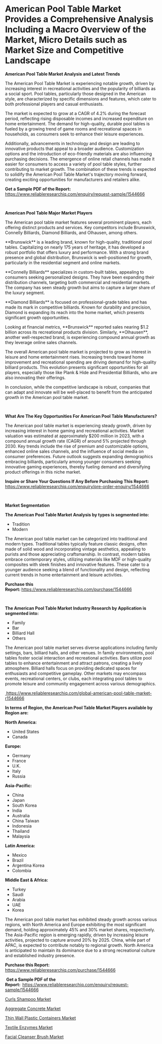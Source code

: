 <p><h1>American Pool Table Market Provides a Comprehensive Analysis Including a Macro Overview of the Market, Micro Details such as Market Size and Competitive Landscape</h1></p><p><strong>American Pool Table Market Analysis and Latest Trends</strong></p>
<p><p>The American Pool Table Market is experiencing notable growth, driven by increasing interest in recreational activities and the popularity of billiards as a social sport. Pool tables, particularly those designed in the American style, are characterized by specific dimensions and features, which cater to both professional players and casual enthusiasts.</p><p>The market is expected to grow at a CAGR of 4.2% during the forecast period, reflecting rising disposable incomes and increased expenditure on home entertainment. The demand for high-quality, durable pool tables is fueled by a growing trend of game rooms and recreational spaces in households, as consumers seek to enhance their leisure experiences.</p><p>Additionally, advancements in technology and design are leading to innovative products that appeal to a broader audience. Customization options and the introduction of eco-friendly materials are also influencing purchasing decisions. The emergence of online retail channels has made it easier for consumers to access a variety of pool table styles, further contributing to market growth. The combination of these trends is expected to solidify the American Pool Table Market's trajectory moving forward, creating exciting opportunities for manufacturers and retailers alike.</p></p>
<p><strong>Get a Sample PDF of the Report:&nbsp;</strong> <a href="https://www.reliableresearchiq.com/enquiry/request-sample/1544666?utm_campaign=1896&utm_medium=2&utm_source=Github&utm_content=ia&utm_term=06022025&utm_id=american-pool-table">https://www.reliableresearchiq.com/enquiry/request-sample/1544666</a></p>
<p>&nbsp;</p>
<p><strong>American Pool Table Major Market Players</strong></p>
<p><p>The American pool table market features several prominent players, each offering distinct products and services. Key competitors include Brunswick, Connelly Billiards, Diamond Billiards, and Olhausen, among others. </p><p>**Brunswick** is a leading brand, known for high-quality, traditional pool tables. Capitalizing on nearly 175 years of heritage, it has developed a robust portfolio that offers luxury and performance. With a strong brand presence and global distribution, Brunswick is well-positioned for growth, particularly in the residential segment and online markets.</p><p>**Connelly Billiards** specializes in custom-built tables, appealing to consumers seeking personalized designs. They have been expanding their distribution channels, targeting both commercial and residential markets. The company has seen steady growth but aims to capture a larger share of the luxury segment.</p><p>**Diamond Billiards** is focused on professional-grade tables and has made its mark in competitive billiards. Known for durability and precision, Diamond is expanding its reach into the home market, which presents significant growth opportunities.</p><p>Looking at financial metrics, **Brunswick** reported sales nearing $1.2 billion across its recreational products division. Similarly, **Olhausen**, another well-respected brand, is experiencing compound annual growth as they leverage online sales channels. </p><p>The overall American pool table market is projected to grow as interest in leisure and home entertainment rises. Increasing trends toward home improvement and recreational spending are driving demand for high-quality billiard products. This evolution presents significant opportunities for all players, especially those like Plank & Hide and Presidential Billiards, who are also innovating their offerings.</p><p>In conclusion, while the competitive landscape is robust, companies that can adapt and innovate will be well-placed to benefit from the anticipated growth in the American pool table market.</p></p>
<p>&nbsp;</p>
<p><strong>What Are The Key Opportunities For American Pool Table Manufacturers?</strong></p>
<p><p>The American pool table market is experiencing steady growth, driven by increasing interest in home gaming and recreational activities. Market valuation was estimated at approximately $200 million in 2023, with a compound annual growth rate (CAGR) of around 5% projected through 2030. Key trends include the rise of premium and customizable options, enhanced online sales channels, and the influence of social media on consumer preferences. Future outlook suggests expanding demographics embracing billiards, particularly among younger consumers seeking innovative gaming experiences, thereby fueling demand and diversifying product offerings in this niche market.</p></p>
<p><strong>Inquire or Share Your Questions If Any Before Purchasing This Report:</strong> <a href="https://www.reliableresearchiq.com/enquiry/pre-order-enquiry/1544666?utm_campaign=1896&utm_medium=2&utm_source=Github&utm_content=ia&utm_term=06022025&utm_id=american-pool-table">https://www.reliableresearchiq.com/enquiry/pre-order-enquiry/1544666</a></p>
<p>&nbsp;</p>
<p><strong>Market Segmentation</strong></p>
<p><strong>The American Pool Table Market Analysis by types is segmented into:</strong></p>
<p><ul><li>Tradition</li><li>Modern</li></ul></p>
<p><p>The American pool table market can be categorized into traditional and modern types. Traditional tables typically feature classic designs, often made of solid wood and incorporating vintage aesthetics, appealing to purists and those appreciating craftsmanship. In contrast, modern tables embrace contemporary styles, utilizing materials like MDF or high-quality composites with sleek finishes and innovative features. These cater to a younger audience seeking a blend of functionality and design, reflecting current trends in home entertainment and leisure activities.</p></p>
<p><strong>Purchase this Report:&nbsp;</strong><a href="https://www.reliableresearchiq.com/purchase/1544666?utm_campaign=1896&utm_medium=2&utm_source=Github&utm_content=ia&utm_term=06022025&utm_id=american-pool-table">https://www.reliableresearchiq.com/purchase/1544666</a></p>
<p>&nbsp;</p>
<p><strong>The American Pool Table Market Industry Research by Application is segmented into:</strong></p>
<p><ul><li>Family</li><li>Bar</li><li>Billiard Hall</li><li>Others</li></ul></p>
<p><p>The American pool table market serves diverse applications including family settings, bars, billiard halls, and other venues. In family environments, pool tables foster social interaction and recreational activities. Bars utilize pool tables to enhance entertainment and attract patrons, creating a lively atmosphere. Billiard halls focus on providing dedicated spaces for enthusiasts and competitive gameplay. Other markets may encompass events, recreational centers, or clubs, each integrating pool tables to promote leisure and community engagement across various demographics.</p></p>
<p><a href="https://www.reliableresearchiq.com/global-american-pool-table-market-r1544666?utm_campaign=1896&utm_medium=2&utm_source=Github&utm_content=ia&utm_term=06022025&utm_id=american-pool-table">&nbsp;https://www.reliableresearchiq.com/global-american-pool-table-market-r1544666</a></p>
<p><strong>In terms of Region, the American Pool Table Market Players available by Region are:</strong></p>
<p>
    <p> <strong> North America: </strong>
        <ul>
            <li>United States</li>
            <li>Canada</li>
        </ul>
        </p> 
    <p> <strong> Europe: </strong>
        <ul>
            <li>Germany</li>
            <li>France</li>
            <li>U.K.</li>
            <li>Italy</li>
            <li>Russia</li>
        </ul>
        </p> 
    <p> <strong> Asia-Pacific: </strong>
        <ul>
            <li>China</li>
            <li>Japan</li>
            <li>South Korea</li>
            <li>India</li>
            <li>Australia</li>
            <li>China Taiwan</li>
            <li>Indonesia</li>
            <li>Thailand</li>
            <li>Malaysia</li>
        </ul>
        </p> 
    <p> <strong> Latin America: </strong>
        <ul>
            <li>Mexico</li>
            <li>Brazil</li>
            <li>Argentina Korea</li>
            <li>Colombia</li>
        </ul>
        </p> 
    <p> <strong> Middle East & Africa: </strong>
        <ul>
            <li>Turkey</li>
            <li>Saudi</li>
            <li>Arabia</li>
            <li>UAE</li>
            <li>Korea</li>
        </ul>
    </p>
    </p>
<p><p>The American pool table market has exhibited steady growth across various regions, with North America and Europe exhibiting the most significant demand, holding approximately 45% and 30% market shares, respectively. The Asia-Pacific region is emerging rapidly, driven by increasing leisure activities, projected to capture around 20% by 2025. China, while part of APAC, is expected to contribute notably to regional growth. North America is anticipated to maintain its dominance due to a strong recreational culture and established industry presence.</p></p>
<p><strong>Purchase this Report: </strong><a href="https://www.reliableresearchiq.com/purchase/1544666?utm_campaign=1896&utm_medium=2&utm_source=Github&utm_content=ia&utm_term=06022025&utm_id=american-pool-table">https://www.reliableresearchiq.com/purchase/1544666</a></p>
<p>&nbsp;<strong>Get a Sample PDF of the Report:&nbsp;&nbsp;</strong><a href="https://www.reliableresearchiq.com/enquiry/request-sample/1544666?utm_campaign=1896&utm_medium=2&utm_source=Github&utm_content=ia&utm_term=06022025&utm_id=american-pool-table">https://www.reliableresearchiq.com/enquiry/request-sample/1544666</a></p>
<p><strong></strong></p>
<p><p><a href="https://github.com/aidelndasse/Market-Research-Report-List-1/blob/main/curls-shampoo-market.md?utm_campaign=1896&utm_medium=2&utm_source=Github&utm_content=ia&utm_term=06022025&utm_id=american-pool-table">Curls Shampoo Market</a></p><p><a href="https://www.linkedin.com/pulse/unlocking-potential-aggregate-concrete-market-growth-trends-wwn6e?utm_campaign=1896&utm_medium=2&utm_source=Github&utm_content=ia&utm_term=06022025&utm_id=american-pool-table">Aggregate Concrete Market</a></p><p><a href="https://www.linkedin.com/pulse/thin-wall-plastic-containers-market-forecasted-from-2025-2032-5vxyc?utm_campaign=1896&utm_medium=2&utm_source=Github&utm_content=ia&utm_term=06022025&utm_id=american-pool-table">Thin Wall Plastic Containers Market</a></p><p><a href="https://www.linkedin.com/pulse/textile-enzymes-market-report-product-type-end-use-application-mcbjc?utm_campaign=1896&utm_medium=2&utm_source=Github&utm_content=ia&utm_term=06022025&utm_id=american-pool-table">Textile Enzymes Market</a></p><p><a href="https://github.com/tszkintruca/Market-Research-Report-List-1/blob/main/facial-cleanser-brush-market.md?utm_campaign=1896&utm_medium=2&utm_source=Github&utm_content=ia&utm_term=06022025&utm_id=american-pool-table">Facial Cleanser Brush Market</a></p></p>